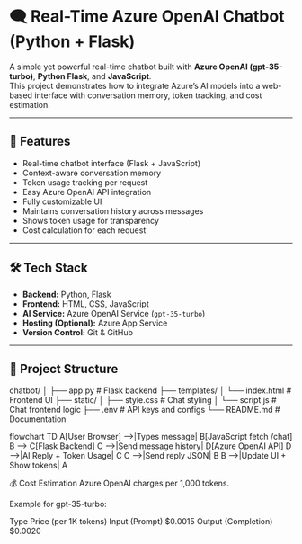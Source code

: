 # 🗨 Real-Time Azure OpenAI Chatbot (Python + Flask)

A simple yet powerful real-time chatbot built with **Azure OpenAI (gpt-35-turbo)**, **Python Flask**, and **JavaScript**.  
This project demonstrates how to integrate Azure’s AI models into a web-based interface with conversation memory, token tracking, and cost estimation.

---

## 🚀 Features
- Real-time chatbot interface (Flask + JavaScript)
- Context-aware conversation memory
- Token usage tracking per request
- Easy Azure OpenAI API integration
- Fully customizable UI
- Maintains conversation history across messages
- Shows token usage for transparency
- Cost calculation for each request

---

## 🛠 Tech Stack
- **Backend:** Python, Flask
- **Frontend:** HTML, CSS, JavaScript
- **AI Service:** Azure OpenAI Service (`gpt-35-turbo`)
- **Hosting (Optional):** Azure App Service
- **Version Control:** Git & GitHub

---

 

## 📂 Project Structure

chatbot/
│
├── app.py # Flask backend
├── templates/
│ └── index.html # Frontend UI
├── static/
│ ├── style.css # Chat styling
│ └── script.js # Chat frontend logic
├── .env # API keys and configs
└── README.md # Documentation



flowchart TD
    A[User Browser] -->|Types message| B[JavaScript fetch /chat]
    B --> C[Flask Backend]
    C -->|Send message history| D[Azure OpenAI API]
    D -->|AI Reply + Token Usage| C
    C -->|Send reply JSON| B
    B -->|Update UI + Show tokens| A


💰 Cost Estimation
Azure OpenAI charges per 1,000 tokens.

Example for gpt-35-turbo:

Type	Price (per 1K tokens)
Input (Prompt)	$0.0015
Output (Completion)	$0.0020
